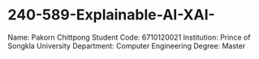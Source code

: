 # 240-589-Explainable-AI-XAI-
Name: Pakorn Chittpong
Student Code: 6710120021
Institution: Prince of Songkla University
Department: Computer Engineering
Degree: Master
